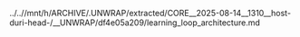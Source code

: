 ../..//mnt/h/ARCHIVE/.UNWRAP/extracted/CORE__2025-08-14__1310__host-duri-head-/__UNWRAP/df4e05a209/learning_loop_architecture.md